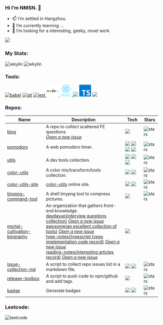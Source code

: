 ### Hi I’m NMSN. 👋

- 📫 I’m settled in Hangzhou.
- 🌱 I’m currently learning ...
- 🤔 I’m looking for a interesting, geeky, novel work

![](https://komarev.com/ghpvc/?username=nmsn)

### My Stats:

<div>
  <img width="340px" height="156" src="https://github-readme-stats-jfuqtjvje-nmsn.vercel.app/api/top-langs?username=nmsn&show_icons=true&locale=en&layout=compact" alt="wkylin" />
  <img  width="400px" src="https://github-readme-stats-jfuqtjvje-nmsn.vercel.app/api?username=nmsn&show_icons=true&locale=en" alt="wkylin" />
</div>

### Tools:

<p align="left">
  <a href="https://babeljs.io/" target="_blank"> <img src="https://www.vectorlogo.zone/logos/babeljs/babeljs-icon.svg" alt="babel" width="40" height="40"/></a>
  <a href="https://git-scm.com/" target="_blank"> <img src="https://www.vectorlogo.zone/logos/git-scm/git-scm-icon.svg" alt="git" width="40" height="40"/></a>
  <a href="https://jestjs.io" target="_blank"> <img src="https://www.vectorlogo.zone/logos/jestjsio/jestjsio-icon.svg" alt="jest" width="40" height="40"/> </a> 
  <a href="https://nodejs.org" target="_blank"> <img src="https://raw.githubusercontent.com/devicons/devicon/master/icons/nodejs/nodejs-original-wordmark.svg" alt="nodejs" width="40" height="40"/> </a>
  <a href="https://reactjs.org/" target="_blank"> <img src="https://raw.githubusercontent.com/devicons/devicon/master/icons/react/react-original-wordmark.svg" alt="react" width="40" height="40"/> </a>
  <a href="https://redux.js.org" target="_blank"><img width="40" src="https://cdn.jsdelivr.net/gh/devicons/devicon/icons/nextjs/nextjs-original.svg" /></a>
  <a href="https://www.typescriptlang.org/" target="_blank"><img src="https://raw.githubusercontent.com/devicons/devicon/master/icons/typescript/typescript-original.svg" alt="typescript" width="40" height="40"/></a> <a href="https://webpack.js.org" target="_blank"> <img src="https://cdn.jsdelivr.net/gh/devicons/devicon/icons/webpack/webpack-original.svg" width="40"/></a>
</p>

### Repos:

| Name                                                                                     | Description                                                                                                                                                                                                                                                                                                                                                                                                                                                                                                                                                                                                                                                                                                                                                                                                                                                                                            | Tech                                                                                                                                                                                                                                                                                                                                                                                                                      | Stars |
| ---------------------------------------------------------------------------------------- | ------------------------------------------------------------------------------------------------------------------------------------------------------------------------------------------------------------------------------------------------------------------------------------------------------------------------------------------------------------------------------------------------------------------------------------------------------------------------------------------------------------------------------------------------------------------------------------------------------------------------------------------------------------------------------------------------------------------------------------------------------------------------------------------------------------------------------------------------------------------------------------------------------ | ------------------------------------------------------------------------------------------------------------------------------------------------------------------------------------------------------------------------------------------------------------------------------------------------------------------------------------------------------------------------------------------------------------------------- | ----- |
| [blog](https://github.com/nmsn/blog)                                                     | A repo to collect scattered FE questions.<br/>*[Open a new issue](https://github.com/nmsn/blog/issues/new)*                                                                                                                                                                                                                                                                                                                                                                                                                                                                                                                                                                                                                                                                                                                                                                                            | <img src="https://img.shields.io/badge/-Markdown-000000?logo=Markdown&logoColor=white&style=flat" />                                                                                                                                                                                                                                                                                                                      | ![stars](https://img.shields.io/github/stars/nmsn/blog)|
| [pomodoro](https://github.com/nmsn/pomodoro)                                             | A web pomodoro timer.                                                                                                                                                                                                                                                                                                                                                                                                                                                                                                                                                                                                                                                                                                                                                                                                                                                                                  | <img src="https://img.shields.io/badge/-Next.js-000000?logo=Next.js&logoColor=white&style=flat" /> <img src="https://img.shields.io/badge/-TypeScript-3178C6?logo=TypeScript&logoColor=white&style=flat" /> <img src="https://img.shields.io/badge/-Tailwind CSS-06B6D4?logo=Tailwind%20CSS&logoColor=white&style=flat" /> <img src="https://img.shields.io/badge/-Redux-764ABC?logo=Redux&logoColor=white&style=flat" /> | ![stars](https://img.shields.io/github/stars/nmsn/pomodoro)|
| [utils](https://github.com/nmsn/utils)                                                   | A dev tools collection.                                                                                                                                                                                                                                                                                                                                                                                                                                                                                                                                                                                                                                                                                                                                                                                                                                                                                | <img src="https://img.shields.io/badge/-React-61DAFB?logo=React&logoColor=white&style=flat" /> <img src="https://img.shields.io/badge/-TypeScript-3178C6?logo=TypeScript&logoColor=white&style=flat" /> <img src="https://img.shields.io/badge/-Jest-C21325?logo=Jest&logoColor=white&style=flat" />                                                                                                                      | ![stars](https://img.shields.io/github/stars/nmsn/utils)|
| [color-utils](https://github.com/nmsn/color-utils)                                       | A color mix/transform/tools collection.                                                                                                                                                                                                                                                                                                                                                                                                                                                                                                                                                                                                                                                                                                                                                                                                                                                                | <img src="https://img.shields.io/badge/-TypeScript-3178C6?logo=TypeScript&logoColor=white&style=flat" /> <img src="https://img.shields.io/badge/-Jest-C21325?logo=Jest&logoColor=white&style=flat" />                                                                                                                                                                                                                     | ![stars](https://img.shields.io/github/stars/nmsn/color-utils)|
| [color-utils-site](https://github.com/nmsn/color-utils-site)                             | [color-utils](https://github.com/nmsn/color-utils) online site.                                                                                                                                                                                                                                                                                                                                                                                                                                                                                                                                                                                                                                                                                                                                                                                                                                        | <img src="https://img.shields.io/badge/-Next.js-000000?logo=Next.js&logoColor=white&style=flat" /> <img src="https://img.shields.io/badge/-StyledComponents-DB7093?logo=styled-components&logoColor=white&style=flat" />                                                                                                                                                                                                  |![stars](https://img.shields.io/github/stars/nmsn/color-utils-site) |
| [tinypng-command-tool](https://github.com/nmsn/tinypng-command-tool/blob/main/README.md) | A shell tinypng tool to compress pictures.                                                                                                                                                                                                                                                                                                                                                                                                                                                                                                                                                                                                                                                                                                                                                                                                                                                             | <img src="https://img.shields.io/badge/-Node.js-339933?logo=Node.js&logoColor=white&style=flat" />                                                                                                                                                                                                                                                                                                                        |![stars](https://img.shields.io/github/stars/nmsn/tinypng-command-tool)
| [mortal-cultivation-biography](https://github.com/mortal-cultivation-biography)          | An organization that gathers front-end knowledge.<br/>[daydayup(interview questions collection)](https://github.com/mortal-cultivation-biography/daydayup) *[Open a new issue](https://github.com/mortal-cultivation-biography/daydayup/issues/new)*<br/>[awosome(an excellent collection of tools)](https://github.com/mortal-cultivation-biography/awosome) *[Open a new issue](https://github.com/mortal-cultivation-biography/awosome/issues/new)*<br/>[type-notes(typescript types implementation code record)](https://github.com/mortal-cultivation-biography/type-notes) *[Open a new issue](https://github.com/mortal-cultivation-biography/type-challenges-notes/issues/new)*<br/>[reading-notes(interesting articles record)](https://github.com/mortal-cultivation-biography/reading-notes) *[Open a new issue](https://github.com/mortal-cultivation-biography/reading-notes/issues/new)* | <img src="https://img.shields.io/badge/-Markdown-000000?logo=Markdown&logoColor=white&style=flat" />                                                                                                                                                                                                                                                                                                                      | |
| [issue-collection-md](https://github.com/nmsn/issue-collection-md)                       | A script to collect repo issues list in a markdown file.                                                                                                                                                                                                                                                                                                                                                                                                                                                                                                                                                                                                                                                                                                                                                                                                                                               | <img src="https://img.shields.io/badge/-Node.js-339933?logo=Node.js&logoColor=white&style=flat" /> <img src="https://img.shields.io/badge/-Markdown-000000?logo=Markdown&logoColor=white&style=flat" />                                                                                                                                                                                                                   | ![stars](https://img.shields.io/github/stars/nmsn/issue-collection-md)|
| [release-toolbox](https://github.com/nmsn/release-toolbox)                               | A script to push code to npm/github and add tags.                                                                                                                                                                                                                                                                                                                                                                                                                                                                                                                                                                                                                                                                                                                                                                                                                                                      | <img src="https://img.shields.io/badge/-Node.js-339933?logo=Node.js&logoColor=white&style=flat" />                                                                                                                                                                                                                                                                                                                        | ![stars](https://img.shields.io/github/stars/nmsn/release-toolbox)|
| [badge](https://github.com/nmsn/badge)                                                   | Generate badges                                                                                                                                                                                                                                                                                                                                                                                                                                                                                                                                                                                                                                                                                                                                                                                                                                                                                        | <img src="https://img.shields.io/badge/-Node.js-339933?logo=Node.js&logoColor=white&style=flat" /> <img src="https://img.shields.io/badge/-Markdown-000000?logo=Markdown&logoColor=white&style=flat" />                                                                                                                                                                                                                   | ![stars](https://img.shields.io/github/stars/nmsn/badge)|

### Leetcode:

![leetcode](https://leetcode-badge.haozibi.dev/v1cn/chart/submission-calendar/nmsn.svg)

<!--
**nmsn/nmsn** is a ✨ _special_ ✨ repository because its `README.md` (this file) appears on your GitHub profile.

Here are some ideas to get you started:

- 🔭 I’m currently working on ...
- 🌱 I’m currently learning ...
- 👯 I’m looking to collaborate on ...
- 🤔 I’m looking for help with ...
- 💬 Ask me about ...
- 📫 How to reach me: ...
- 😄 Pronouns: ...
- ⚡ Fun fact: ...
-->